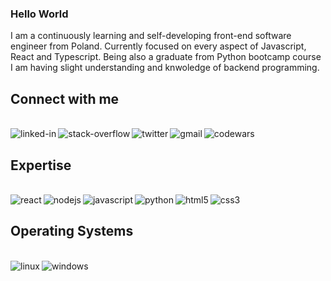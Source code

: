 ### Hello World
I am a continuously learning and self-developing front-end software engineer from Poland. Currently focused on every aspect of Javascript, React and Typescript. Being also a graduate from Python bootcamp course I am having slight understanding and knwoledge of backend programming. 

## Connect with me
<br>[<img align="left" alt="linked-in" src="https://img.shields.io/badge/linkedin-%230077B5.svg?&style=for-the-badge&logo=linkedin&logoColor=white" />](https://www.linkedin.com/in/mateusz-przybylski-283371238/)[<img align="left" alt="stack-overflow" src="https://img.shields.io/badge/stack%20overflow-FE7A16?logo=stack-overflow&logoColor=white&style=for-the-badge" />](https://stackoverflow.com/users/19083805/matthaeuss)[<img align="left" alt="twitter" src="https://img.shields.io/badge/twitter-%231DA1F2.svg?&style=for-the-badge&logo=twitter&logoColor=white" />](https://twitter.com/mattthaeuss)[<img align="left" alt="gmail" src="https://img.shields.io/badge/Gmail-D14836?style=for-the-badge&logo=gmail&logoColor=white" />](mattt.przybylski@gmail.com)
[<img align="left" alt="codewars" src="https://img.shields.io/badge/Codewars-B1361E?style=for-the-badge&logo=codewars&logoColor=grey" />](https://www.codewars.com/users/matthaeuss)<br>

## Expertise
<br><img align="left" alt="react" src="https://img.shields.io/badge/react%20-%2320232a.svg?&style=for-the-badge&logo=react&logoColor=%2361DAFB" /><img align="left" alt="nodejs" src="https://img.shields.io/badge/node.js%20-%2343853D.svg?&style=for-the-badge&logo=node.js&logoColor=white" /><img align="left" alt="javascript" src="https://img.shields.io/badge/JavaScript-F7DF1E?style=for-the-badge&logo=javascript&logoColor=black" /><img align="left" alt="python" src="https://img.shields.io/badge/Python-3776AB?style=for-the-badge&logo=python&logoColor=white" /><img align="left" alt="html5" src="https://img.shields.io/badge/HTML5-E34F26?style=for-the-badge&logo=html5&logoColor=white" /><img align="left" alt="css3" src="https://img.shields.io/badge/CSS3-1572B6?style=for-the-badge&logo=css3&logoColor=white" /> <br>

## Operating Systems
<br><img align="left" alt="linux" src="https://img.shields.io/badge/Linux-FCC624?style=for-the-badge&logo=linux&logoColor=black" /><img align="left" alt="windows" src="https://img.shields.io/badge/Windows-0078D6?style=for-the-badge&logo=windows&logoColor=white" /><br>


